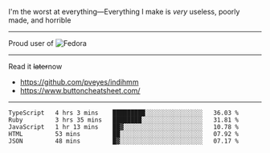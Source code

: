 I'm the worst at everything—Everything I make is *very* useless, poorly made, and horrible

___
Proud user of ![Fedora](https://img.shields.io/badge/-Fedora-blue?style=flat-square&logo=fedora)

___
Read it <s>later</s>now
- https://github.com/pveyes/indihmm
- https://www.buttoncheatsheet.com/

___
<!--START_SECTION:waka-->
```text
TypeScript   4 hrs 3 mins    █████████░░░░░░░░░░░░░░░░   36.03 % 
Ruby         3 hrs 35 mins   ████████░░░░░░░░░░░░░░░░░   31.81 % 
JavaScript   1 hr 13 mins    ██▓░░░░░░░░░░░░░░░░░░░░░░   10.78 % 
HTML         53 mins         ██░░░░░░░░░░░░░░░░░░░░░░░   07.92 % 
JSON         48 mins         █▓░░░░░░░░░░░░░░░░░░░░░░░   07.17 % 
```
<!--END_SECTION:waka-->
